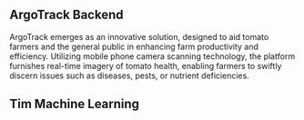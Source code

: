 ## ArgoTrack Backend
ArgoTrack emerges as an innovative solution, designed to aid tomato farmers and the general public in enhancing farm productivity and efficiency. Utilizing mobile phone camera scanning technology, the platform furnishes real-time imagery of tomato health, enabling farmers to swiftly discern issues such as diseases, pests, or nutrient deficiencies.

## Tim Machine Learning
